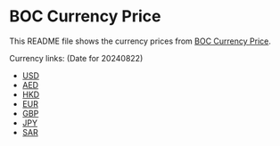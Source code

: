 # BOC Currency Price

This README file shows the currency prices from [BOC Currency Price](https://www.boc.cn/sourcedb/whpj/).

Currency links: (Date for 20240822)

- [USD](https://bocurrencyprice.techina.science/BOC_CURRENCY_PRICE/USD/20240822.json)
- [AED](https://bocurrencyprice.techina.science/BOC_CURRENCY_PRICE/AED/20240822.json)
- [HKD](https://bocurrencyprice.techina.science/BOC_CURRENCY_PRICE/HKD/20240822.json)
- [EUR](https://bocurrencyprice.techina.science/BOC_CURRENCY_PRICE/EUR/20240822.json)
- [GBP](https://bocurrencyprice.techina.science/BOC_CURRENCY_PRICE/GBP/20240822.json)
- [JPY](https://bocurrencyprice.techina.science/BOC_CURRENCY_PRICE/JPY/20240822.json)
- [SAR](https://bocurrencyprice.techina.science/BOC_CURRENCY_PRICE/SAR/20240822.json)
